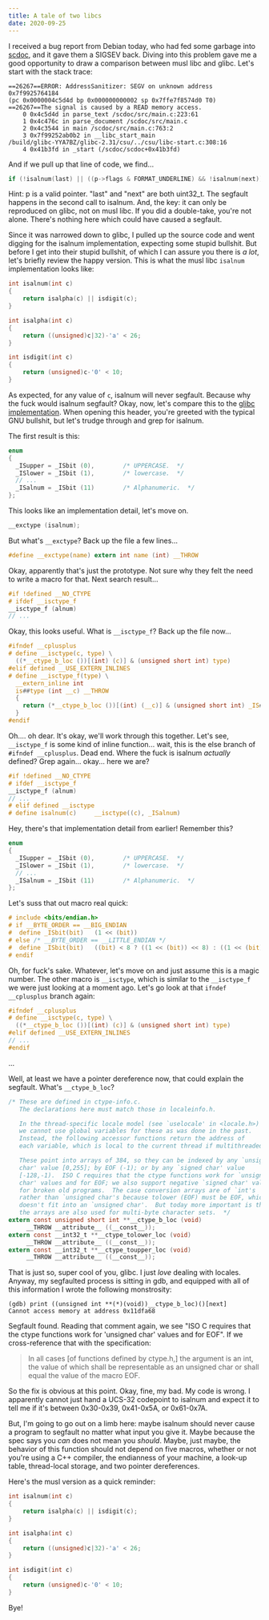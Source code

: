 ```yaml
---
title: A tale of two libcs
date: 2020-09-25
---
```


I received a bug report from Debian today, who had fed some garbage into
[scdoc](https://git.sr.ht/~sircmpwn/scdoc), and it gave them a SIGSEV back.
Diving into this problem gave me a good opportunity to draw a comparison between
musl libc and glibc. Let's start with the stack trace:

```
==26267==ERROR: AddressSanitizer: SEGV on unknown address 0x7f9925764184
(pc 0x0000004c5d4d bp 0x000000000002 sp 0x7ffe7f8574d0 T0)
==26267==The signal is caused by a READ memory access.
    0 0x4c5d4d in parse_text /scdoc/src/main.c:223:61
    1 0x4c476c in parse_document /scdoc/src/main.c
    2 0x4c3544 in main /scdoc/src/main.c:763:2
    3 0x7f99252ab0b2 in __libc_start_main
/build/glibc-YYA7BZ/glibc-2.31/csu/../csu/libc-start.c:308:16
    4 0x41b3fd in _start (/scdoc/scdoc+0x41b3fd)
```

And if we pull up that line of code, we find...

```c
if (!isalnum(last) || ((p->flags & FORMAT_UNDERLINE) && !isalnum(next))) {
```

Hint: p is a valid pointer. "last" and "next" are both uint32_t. The segfault
happens in the second call to isalnum. And, the key: it can only be reproduced
on glibc, not on musl libc. If you did a double-take, you're not alone. There's
nothing here which could have caused a segfault.

Since it was narrowed down to glibc, I pulled up the source code and went
digging for the isalnum implementation, expecting some stupid bullshit. But
before I get into their stupid bullshit, of which I can assure you there is *a
lot*, let's briefly review the happy version. This is what the musl libc
`isalnum` implementation looks like:

```c
int isalnum(int c)
{
	return isalpha(c) || isdigit(c);
}

int isalpha(int c)
{
	return ((unsigned)c|32)-'a' < 26;
}

int isdigit(int c)
{
	return (unsigned)c-'0' < 10;
}
```

As expected, for any value of `c`, isalnum will never segfault. Because why the
fuck would isalnum segfault? Okay, now, let's compare this to the
[glibc implementation][ctype]. When opening this header, you're greeted with the
typical GNU bullshit, but let's trudge through and grep for isalnum.

[ctype]: https://sourceware.org/git/?p=glibc.git;a=blob;f=ctype/ctype.h;h=351495aa4feaf23993fe65afc0760615268d044e;hb=HEAD

The first result is this:

```c
enum
{
  _ISupper = _ISbit (0),        /* UPPERCASE.  */
  _ISlower = _ISbit (1),        /* lowercase.  */
  // ...
  _ISalnum = _ISbit (11)        /* Alphanumeric.  */
};
```

This looks like an implementation detail, let's move on.

```c
__exctype (isalnum);
```

But what's `__exctype`? Back up the file a few lines...

```c
#define __exctype(name) extern int name (int) __THROW
```

Okay, apparently that's just the prototype. Not sure why they felt the need to
write a macro for that. Next search result...

```c
#if !defined __NO_CTYPE
# ifdef __isctype_f
__isctype_f (alnum)
// ...
```


Okay, this looks useful. What is `__isctype_f`? Back up the file now...

```c
#ifndef __cplusplus
# define __isctype(c, type) \
  ((*__ctype_b_loc ())[(int) (c)] & (unsigned short int) type)
#elif defined __USE_EXTERN_INLINES
# define __isctype_f(type) \
  __extern_inline int                                                         \
  is##type (int __c) __THROW                                                  \
  {                                                                           \
    return (*__ctype_b_loc ())[(int) (__c)] & (unsigned short int) _IS##type; \
  }
#endif
```

Oh.... oh dear. It's okay, we'll work through this together. Let's see,
`__isctype_f` is some kind of inline function... wait, this is the else branch
of `#ifndef __cplusplus`. Dead end. Where the fuck is isalnum *actually*
defined? Grep again... okay... here we are?

```c
#if !defined __NO_CTYPE
# ifdef __isctype_f
__isctype_f (alnum)
// ...
# elif defined __isctype
# define isalnum(c)     __isctype((c), _ISalnum)
```

Hey, there's that implementation detail from earlier! Remember this?

```c
enum
{
  _ISupper = _ISbit (0),        /* UPPERCASE.  */
  _ISlower = _ISbit (1),        /* lowercase.  */
  // ...
  _ISalnum = _ISbit (11)        /* Alphanumeric.  */
};
```

Let's suss that out macro real quick:

```c
# include <bits/endian.h>
# if __BYTE_ORDER == __BIG_ENDIAN
#  define _ISbit(bit)   (1 << (bit))
# else /* __BYTE_ORDER == __LITTLE_ENDIAN */
#  define _ISbit(bit)   ((bit) < 8 ? ((1 << (bit)) << 8) : ((1 << (bit)) >> 8))
# endif
```

Oh, for fuck's sake. Whatever, let's move on and just assume this is a magic
number. The other macro is `__isctype`, which is similar to the `__isctype_f` we
were just looking at a moment ago. Let's go look at that `ifndef __cplusplus`
branch again:

```c
#ifndef __cplusplus
# define __isctype(c, type) \
  ((*__ctype_b_loc ())[(int) (c)] & (unsigned short int) type)
#elif defined __USE_EXTERN_INLINES
// ...
#endif
```

...

Well, at least we have a pointer dereference now, that could explain the
segfault. What's `__ctype_b_loc`?

```c
/* These are defined in ctype-info.c.
   The declarations here must match those in localeinfo.h.

   In the thread-specific locale model (see `uselocale' in <locale.h>)
   we cannot use global variables for these as was done in the past.
   Instead, the following accessor functions return the address of
   each variable, which is local to the current thread if multithreaded.

   These point into arrays of 384, so they can be indexed by any `unsigned
   char' value [0,255]; by EOF (-1); or by any `signed char' value
   [-128,-1).  ISO C requires that the ctype functions work for `unsigned
   char' values and for EOF; we also support negative `signed char' values
   for broken old programs.  The case conversion arrays are of `int's
   rather than `unsigned char's because tolower (EOF) must be EOF, which
   doesn't fit into an `unsigned char'.  But today more important is that
   the arrays are also used for multi-byte character sets.  */
extern const unsigned short int **__ctype_b_loc (void)
     __THROW __attribute__ ((__const__));
extern const __int32_t **__ctype_tolower_loc (void)
     __THROW __attribute__ ((__const__));
extern const __int32_t **__ctype_toupper_loc (void)
     __THROW __attribute__ ((__const__));
```

That is just so, super cool of you, glibc. I just *love* dealing with locales.
Anyway, my segfaulted process is sitting in gdb, and equipped with all of this
information I wrote the following monstrosity:

```
(gdb) print ((unsigned int **(*)(void))__ctype_b_loc)()[next]
Cannot access memory at address 0x11dfa68
```

Segfault found. Reading that comment again, we see "ISO C requires that the
ctype functions work for 'unsigned char' values and for EOF". If we
cross-reference that with the specification:

> In all cases [of functions defined by ctype.h,] the argument is an int, the
> value of which shall be representable as an unsigned char or shall equal the
> value of the macro EOF.

So the fix is obvious at this point. Okay, fine, my bad. My code is wrong. I
apparently cannot just hand a UCS-32 codepoint to isalnum and expect it to tell
me if it's between 0x30-0x39, 0x41-0x5A, or 0x61-0x7A.

But, I'm going to go out on a limb here: maybe isalnum should never cause a
program to segfault no matter what input you give it. Maybe because the spec
says you *can* does not mean you *should*. Maybe, just maybe, the behavior of
this function should not depend on five macros, whether or not you're using a
C++ compiler, the endianness of your machine, a look-up table, thread-local
storage, and two pointer dereferences.

Here's the musl version as a quick reminder:

```c
int isalnum(int c)
{
	return isalpha(c) || isdigit(c);
}

int isalpha(int c)
{
	return ((unsigned)c|32)-'a' < 26;
}

int isdigit(int c)
{
	return (unsigned)c-'0' < 10;
}
```

Bye!
